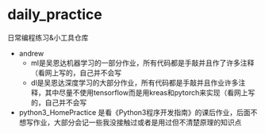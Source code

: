 # daily_practice
日常编程练习&amp;小工具仓库

- andrew
  - ml是吴恩达机器学习的一部分作业，所有代码都是手敲并且作了许多注释（看网上写的，自己并不会写
  - dl是吴恩达深度学习的大部分作业，所有代码都是手敲并且作业许多注释，其中尽量不使用tensorflow而是用kreas和pytorch来实现（看网上写的，自己并不会写
- python3_HomePractice 是看《Python3程序开发指南》的课后作业，后面不想写作业，大部分会记一些我没接触过或者是用过但不清楚原理的知识点
